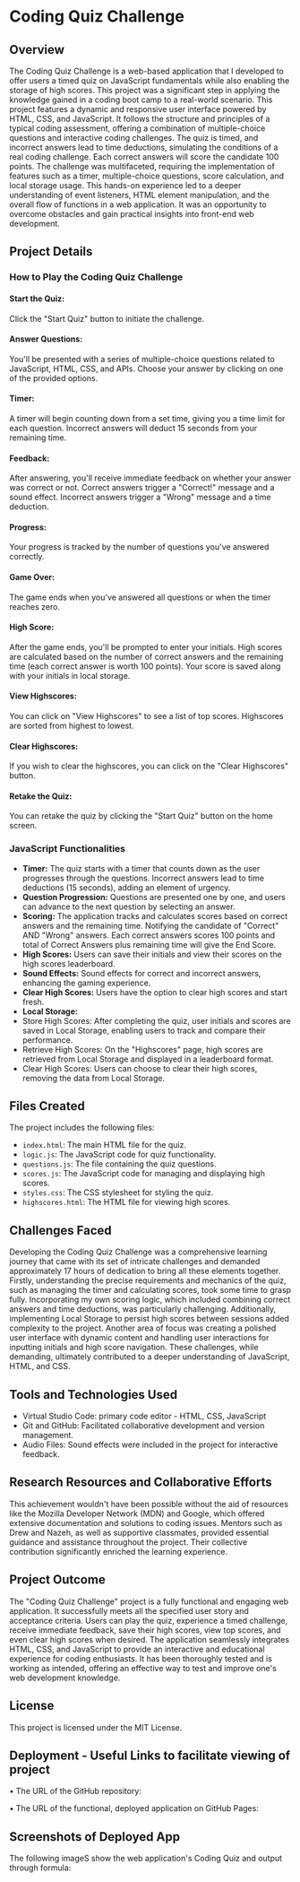 # Coding Quiz Challenge

## Overview
The Coding Quiz Challenge is a web-based application that I developed to offer users a timed quiz on JavaScript fundamentals while also enabling the storage of high scores. This project was a significant step in applying the knowledge gained in a coding boot camp to a real-world scenario. This project features a dynamic and responsive user interface powered by HTML, CSS, and JavaScript. It follows the structure and principles of a typical coding assessment, offering a combination of multiple-choice questions and interactive coding challenges. The quiz is timed, and incorrect answers lead to time deductions, simulating the conditions of a real coding challenge. Each correct answers will score the candidate 100 points. The challenge was multifaceted, requiring the implementation of features such as a timer, multiple-choice questions, score calculation, and local storage usage. This hands-on experience led to a deeper understanding of event listeners, HTML element manipulation, and the overall flow of functions in a web application. It was an opportunity to overcome obstacles and gain practical insights into front-end web development.

## Project Details

### How to Play the Coding Quiz Challenge

#### Start the Quiz: 
Click the "Start Quiz" button to initiate the challenge.
#### Answer Questions:
You'll be presented with a series of multiple-choice questions related to JavaScript, HTML, CSS, and APIs.
Choose your answer by clicking on one of the provided options.
#### Timer:
A timer will begin counting down from a set time, giving you a time limit for each question.
Incorrect answers will deduct 15 seconds from your remaining time.
#### Feedback:
After answering, you'll receive immediate feedback on whether your answer was correct or not.
Correct answers trigger a "Correct!" message and a sound effect.
Incorrect answers trigger a "Wrong" message and a time deduction.
#### Progress:
Your progress is tracked by the number of questions you've answered correctly.
#### Game Over:
The game ends when you've answered all questions or when the timer reaches zero.
#### High Score:
After the game ends, you'll be prompted to enter your initials.
High scores are calculated based on the number of correct answers and the remaining time (each correct answer is worth 100 points).
Your score is saved along with your initials in local storage.
#### View Highscores:
You can click on "View Highscores" to see a list of top scores.
Highscores are sorted from highest to lowest.
#### Clear Highscores:
If you wish to clear the highscores, you can click on the "Clear Highscores" button.
#### Retake the Quiz:
You can retake the quiz by clicking the "Start Quiz" button on the home screen.

### JavaScript Functionalities
- **Timer:** 
The quiz starts with a timer that counts down as the user progresses through the questions. Incorrect answers lead to time deductions (15 seconds), adding an element of urgency.
- **Question Progression:** 
Questions are presented one by one, and users can advance to the next question by selecting an answer.
- **Scoring:** 
The application tracks and calculates scores based on correct answers and the remaining time. Notifying the candidate of "Correct" AND "Wrong" answers. Each correct answers scores 100 points and total of Correct Answers plus remaining time will give the End Score.
- **High Scores:** 
Users can save their initials and view their scores on the high scores leaderboard.
- **Sound Effects:** 
Sound effects for correct and incorrect answers, enhancing the gaming experience.
- **Clear High Scores:** 
Users have the option to clear high scores and start fresh.
- **Local Storage:** 
- Store High Scores: After completing the quiz, user initials and scores are saved in Local Storage, enabling users to track and compare their performance. 
- Retrieve High Scores: On the "Highscores" page, high scores are retrieved from Local Storage and displayed in a leaderboard format.
- Clear High Scores: Users can choose to clear their high scores, removing the data from Local Storage.

## Files Created
The project includes the following files:
- `index.html`: The main HTML file for the quiz.
- `logic.js`: The JavaScript code for quiz functionality.
- `questions.js`: The file containing the quiz questions.
- `scores.js`: The JavaScript code for managing and displaying high scores.
- `styles.css`: The CSS stylesheet for styling the quiz.
- `highscores.html`: The HTML file for viewing high scores.

## Challenges Faced
Developing the Coding Quiz Challenge was a comprehensive learning journey that came with its set of intricate challenges and demanded approximately 17 hours of dedication to bring all these elements together. 
Firstly, understanding the precise requirements and mechanics of the quiz, such as managing the timer and calculating scores, took some time to grasp fully. Incorporating my own scoring logic, which included combining correct answers and time deductions, was particularly challenging. Additionally, implementing Local Storage to persist high scores between sessions added complexity to the project. Another area of focus was creating a polished user interface with dynamic content and handling user interactions for inputting initials and high score navigation. These challenges, while demanding, ultimately contributed to a deeper understanding of JavaScript, HTML, and CSS. 

## Tools and Technologies Used
* Virtual Studio Code: primary code editor - HTML, CSS, JavaScript
* Git and GitHub: Facilitated collaborative development and version management.
* Audio Files: Sound effects were included in the project for interactive feedback.

## Research Resources and Collaborative Efforts
This achievement wouldn't have been possible without the aid of resources like the Mozilla Developer Network (MDN) and Google, which offered extensive documentation and solutions to coding issues. Mentors such as Drew and Nazeh, as well as supportive classmates, provided essential guidance and assistance throughout the project. Their collective contribution significantly enriched the learning experience.

## Project Outcome 
The "Coding Quiz Challenge" project is a fully functional and engaging web application. It successfully meets all the specified user story and acceptance criteria. Users can play the quiz, experience a timed challenge, receive immediate feedback, save their high scores, view top scores, and even clear high scores when desired. The application seamlessly integrates HTML, CSS, and JavaScript to provide an interactive and educational experience for coding enthusiasts. It has been thoroughly tested and is working as intended, offering an effective way to test and improve one's web development knowledge.

## License
This project is licensed under the MIT License.

## Deployment - Useful Links to facilitate viewing of project
• The URL of the GitHub repository: 

• The URL of the functional, deployed application on GitHub Pages: 

## Screenshots of Deployed App
The following imageS show the web application's Coding Quiz and output through formula:
